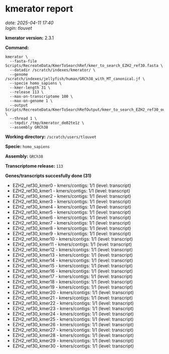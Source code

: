 # kmerator report
*date: 2025-04-11 17:40*  
*login: tlouvet*

**kmerator version:** 2.3.1

**Command:**

```
kmerator \
  --fasta-file Scripts/RecreateData/KmerToSearchRef/kmer_to_search_EZH2_ref30.fasta \
  --datadir /scratch/indexes/kmerator/ \
  --genome /scratch/indexes/jellyfish/human/GRCh38_with_MT_canonical.jf \
  --specie homo_sapiens \
  --kmer-length 31 \
  --release 113 \
  --max-on-transcriptome 100 \
  --max-on-genome 1 \
  --output Scripts/RecreateData/KmerToSearchRefOutput/kmer_to_search_EZH2_ref30_output \
  --thread 1 \
  --tmpdir /tmp/kmerator_de02te1z \
  --assembly GRCh38
```

**Working directory:** `/scratch/users/tlouvet`

**Specie:** `homo_sapiens`

**Assembly:** `GRCh38`

**Transcriptome release:** `113`

**Genes/transcripts succesfully done (31)**

- EZH2_ref30_kmer0 - kmers/contigs: 1/1 (level: transcript)
- EZH2_ref30_kmer1 - kmers/contigs: 1/1 (level: transcript)
- EZH2_ref30_kmer2 - kmers/contigs: 1/1 (level: transcript)
- EZH2_ref30_kmer3 - kmers/contigs: 1/1 (level: transcript)
- EZH2_ref30_kmer4 - kmers/contigs: 1/1 (level: transcript)
- EZH2_ref30_kmer5 - kmers/contigs: 1/1 (level: transcript)
- EZH2_ref30_kmer6 - kmers/contigs: 1/1 (level: transcript)
- EZH2_ref30_kmer7 - kmers/contigs: 1/1 (level: transcript)
- EZH2_ref30_kmer8 - kmers/contigs: 1/1 (level: transcript)
- EZH2_ref30_kmer9 - kmers/contigs: 1/1 (level: transcript)
- EZH2_ref30_kmer10 - kmers/contigs: 1/1 (level: transcript)
- EZH2_ref30_kmer11 - kmers/contigs: 1/1 (level: transcript)
- EZH2_ref30_kmer12 - kmers/contigs: 1/1 (level: transcript)
- EZH2_ref30_kmer13 - kmers/contigs: 1/1 (level: transcript)
- EZH2_ref30_kmer14 - kmers/contigs: 1/1 (level: transcript)
- EZH2_ref30_kmer15 - kmers/contigs: 1/1 (level: transcript)
- EZH2_ref30_kmer16 - kmers/contigs: 1/1 (level: transcript)
- EZH2_ref30_kmer17 - kmers/contigs: 1/1 (level: transcript)
- EZH2_ref30_kmer18 - kmers/contigs: 1/1 (level: transcript)
- EZH2_ref30_kmer19 - kmers/contigs: 1/1 (level: transcript)
- EZH2_ref30_kmer20 - kmers/contigs: 1/1 (level: transcript)
- EZH2_ref30_kmer21 - kmers/contigs: 1/1 (level: transcript)
- EZH2_ref30_kmer22 - kmers/contigs: 1/1 (level: transcript)
- EZH2_ref30_kmer23 - kmers/contigs: 1/1 (level: transcript)
- EZH2_ref30_kmer24 - kmers/contigs: 1/1 (level: transcript)
- EZH2_ref30_kmer25 - kmers/contigs: 1/1 (level: transcript)
- EZH2_ref30_kmer26 - kmers/contigs: 1/1 (level: transcript)
- EZH2_ref30_kmer27 - kmers/contigs: 1/1 (level: transcript)
- EZH2_ref30_kmer28 - kmers/contigs: 1/1 (level: transcript)
- EZH2_ref30_kmer29 - kmers/contigs: 1/1 (level: transcript)
- EZH2_ref30_kmer30 - kmers/contigs: 1/1 (level: transcript)
